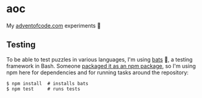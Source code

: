 # aoc

My [adventofcode.com](https://adventofcode.com/) experiments 🎄

## Testing

To be able to test puzzles in various languages, I'm using [bats](https://github.com/bats-core/bats-core) 🦇, a testing framework in Bash. Someone [packaged it as an npm package](https://www.npmjs.com/package/bats), so I'm using npm here for dependencies and for running tasks around the repository:

```
$ npm install  # installs bats
$ npm test     # runs tests
```
